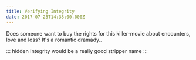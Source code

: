 ```yaml
---
title: Verifying Integrity
date: 2017-07-25T14:38:00.000Z
---
```


Does someone want to buy the rights for this killer-movie about encounters, love and loss? It's a romantic dramady..

::: hidden
Integrity would be a really good stripper name
:::
